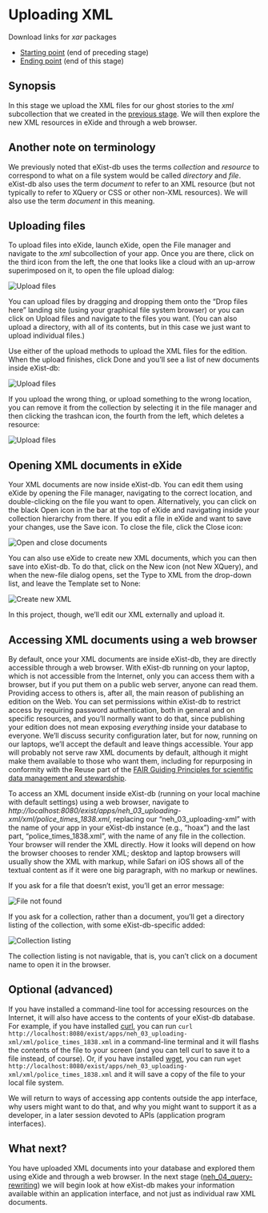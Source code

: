 # Uploading XML

Download links for *xar* packages

* [Starting point](neh_02_collection-hierarchy-0.1.xar) (end of preceding stage)
* [Ending point](neh_03_uploading-xml-0.1.xar) (end of this stage)

## Synopsis

In this stage we upload the XML files for our ghost stories to the *xml* subcollection that we created in the [previous stage](neh_02_collection-hierarchy.md). We will then explore the new XML resources in eXide and through a web browser.

## Another note on terminology

We previously noted that eXist-db uses the terms *collection* and *resource* to correspond to what on a file system would be called *directory* and *file*. eXist-db also uses the term *document* to refer to an XML resource (but not typically to refer to XQuery or CSS or other non-XML resources). We will also use the term *document* in this meaning.

## Uploading files

To upload files into eXide, launch eXide, open the File manager and navigate to the *xml* subcollection of your app. Once you are there, click on the third icon from the left, the one that looks like a cloud with an up-arrow superimposed on it, to open the file upload dialog:

![Upload files](images/eXide-file-manage_upload-files.png)

You can upload files by dragging and dropping them onto the “Drop files here” landing site (using your graphical file system browser) or you can click on Upload files and navigate to the files you want. (You can also upload a directory, with all of its contents, but in this case we just want to upload individual files.)

Use either of the upload methods to upload the XML files for the edition. When the upload finishes, click Done and you’ll see a list of new documents inside eXist-db:

![Upload files](images/eXide-file-manage_after-upload.png)

If you upload the wrong thing, or upload something to the wrong location, you can remove it from the collection by selecting it in the file manager and then clicking the trashcan icon, the fourth from the left, which deletes a resource:

![Upload files](images/eXide-file-manage_delete-resource.png)

## Opening XML documents in eXide

Your XML documents are now inside eXist-db. You can edit them using eXide by opening the File manager, navigating to the correct location, and double-clicking on the file you want to open. Alternatively, you can click on the black Open icon in the bar at the top of eXide and navigating inside your collection hierarchy from there. If you edit a file in eXide and want to save your changes, use the Save icon. To close the file, click the Close icon:

![Open and close documents](images/eXide_open-and-close-document.png)

You can also use eXide to create new XML documents, which you can then save into eXist-db. To do that, click on the New icon (not New XQuery), and when the new-file dialog opens, set the Type to XML from the drop-down list, and leave the Template set to None:

![Create new XML](images/eXide_new-xml.png)

In this project, though, we’ll edit our XML externally and upload it.

## Accessing XML documents using a web browser

By default, once your XML documents are inside eXist-db, they are directly accessible through a web browser. With eXist-db running on your laptop, which is not accessible from the Internet, only you can access them with a browser, but if you put them on a public web server, anyone can read them. Providing access to others is, after all, the main reason of publishing an edition on the Web. You can set permissions within eXist-db to restrict access by requiring password authentication, both in general and on specific resources, and you’ll normally want to do that, since publishing your edition does not mean exposing *everything* inside your database to everyone. We’ll discuss security configuration later, but for now, running on our laptops, we’ll accept the default and leave things accessible. Your app will probably not serve raw XML documents by default, although it might make them available to those who want them, including for repurposing in conformity with the Reuse part of the [FAIR Guiding Principles for scientific data management and stewardship](https://www.go-fair.org/). 

To access an XML document inside eXist-db (running on your local machine with default settings) using a web browser, navigate to *http://localhost:8080/exist/apps/neh\_03\_uploading-xml/xml/police\_times\_1838.xml*, replacing our “neh\_03\_uploading-xml” with the name of your app in your eXist-db instance (e.g., “hoax”) and the last part, “police\_times\_1838.xml”, with the name of any file in the collection. Your browser will render the XML directly. How it looks will depend on how the browser chooses to render XML; desktop and laptop browsers will usually show the XML with markup, while Safari on iOS shows all of the textual content as if it were one big paragraph, with no markup or newlines.

If you ask for a file that doesn’t exist, you’ll get an error message:

![File not found](images/file-not-found.png)

If you ask for a collection, rather than a document, you’ll get a directory listing of the collection, with some eXist-db-specific added:

![Collection listing](images/collection-listing.png)

The collection listing is not navigable, that is, you can’t click on a document name to open it in the browser.

## Optional (advanced)

If you have installed a command-line tool for accessing resources on the Internet, it will also have access to the contents of your eXist-db database. For example, if you have installed [curl](https://curl.haxx.se/), you can run `curl http://localhost:8080/exist/apps/neh_03_uploading-xml/xml/police_times_1838.xml` in a command-line terminal and it will flashs the contents of the file to your screen (and you can tell curl to save it to a file instead, of course). Or, if you have installed [wget](https://www.gnu.org/software/wget/), you can run `wget http://localhost:8080/exist/apps/neh_03_uploading-xml/xml/police_times_1838.xml` and it will save a copy of the file to your local file system. 

We will return to ways of accessing app contents outside the app interface, why users might want to do that, and why you might want to support it as a developer, in a later session devoted to APIs (application program interfaces).

## What next?

You have uploaded XML documents into your database and explored them using eXide and through a web browser. In the next stage ([neh\_04\_query-rewriting](neh_04_query-rewriting.md)) we will begin look at how eXist-db makes your information available within an application interface, and not just as individual raw XML documents.